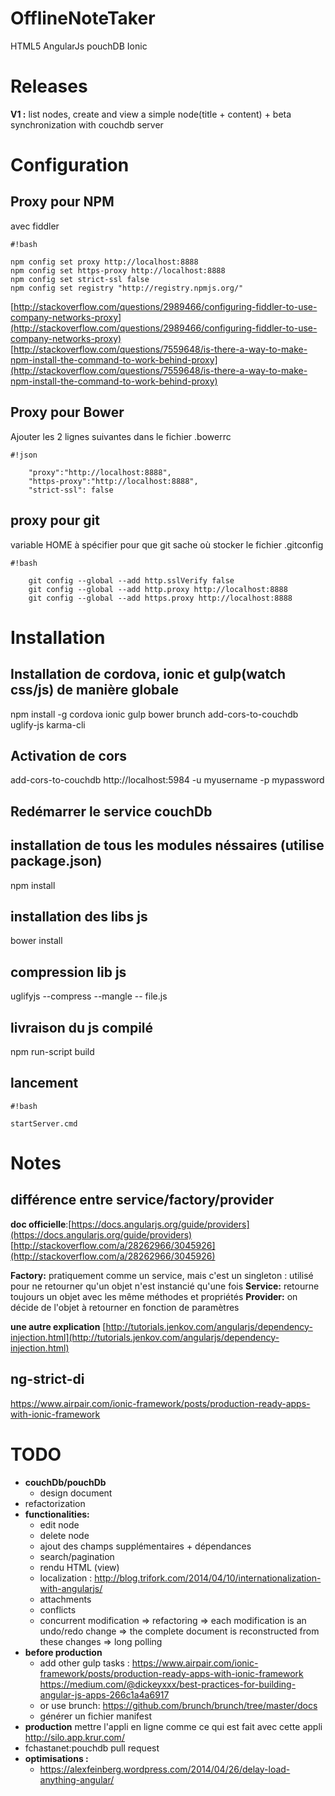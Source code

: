 # OfflineNoteTaker
HTML5 AngularJs pouchDB Ionic

# Releases #
**V1 :** list nodes, create and view a simple node(title + content) + beta synchronization with couchdb server

# Configuration #

## Proxy pour NPM ##
avec fiddler
```
#!bash

npm config set proxy http://localhost:8888
npm config set https-proxy http://localhost:8888
npm config set strict-ssl false
npm config set registry "http://registry.npmjs.org/"

```

[http://stackoverflow.com/questions/2989466/configuring-fiddler-to-use-company-networks-proxy](http://stackoverflow.com/questions/2989466/configuring-fiddler-to-use-company-networks-proxy)
[http://stackoverflow.com/questions/7559648/is-there-a-way-to-make-npm-install-the-command-to-work-behind-proxy](http://stackoverflow.com/questions/7559648/is-there-a-way-to-make-npm-install-the-command-to-work-behind-proxy) 

## Proxy pour Bower ##
Ajouter les 2 lignes suivantes dans le fichier .bowerrc
```
#!json

    "proxy":"http://localhost:8888",
    "https-proxy":"http://localhost:8888",
    "strict-ssl": false
```

## proxy pour git ##
variable HOME à spécifier pour que git sache où stocker le fichier .gitconfig
```
#!bash

    git config --global --add http.sslVerify false
    git config --global --add http.proxy http://localhost:8888
    git config --global --add https.proxy http://localhost:8888
```

# Installation #
## Installation de cordova, ionic et gulp(watch css/js) de manière globale ##
npm install -g cordova ionic gulp bower brunch add-cors-to-couchdb uglify-js karma-cli
 
## Activation de cors ##
add-cors-to-couchdb http://localhost:5984 -u myusername -p mypassword

## Redémarrer le service couchDb ##

## installation de tous les modules néssaires (utilise package.json) ##
npm install

## installation des libs js ##
bower install

## compression lib js ##
uglifyjs --compress --mangle -- file.js

## livraison du js compilé ##
npm run-script build

## lancement ##

```
#!bash

startServer.cmd
```

# Notes #
## différence entre service/factory/provider ##
**doc officielle**:[https://docs.angularjs.org/guide/providers](https://docs.angularjs.org/guide/providers)
[http://stackoverflow.com/a/28262966/3045926](http://stackoverflow.com/a/28262966/3045926)

**Factory:** pratiquement comme un service, mais c'est un singleton : utilisé pour ne retourner qu'un objet
	n'est instancié qu'une fois
**Service:** retourne toujours un objet avec les même méthodes et propriétés
**Provider:** on décide de l'objet à retourner en fonction de paramètres

**une autre explication**
[http://tutorials.jenkov.com/angularjs/dependency-injection.html](http://tutorials.jenkov.com/angularjs/dependency-injection.html)

## ng-strict-di ##
https://www.airpair.com/ionic-framework/posts/production-ready-apps-with-ionic-framework

<h1>TODO</h1>
<ul>
<li>
	<b>couchDb/pouchDb</b><br>
	<ul>
	<li>design document</li>
	</ul>
</li>
<li>refactorization</li>
<li>
	<b>functionalities:</b>
	<ul>
		<li>edit node</li>
		<li>delete node</li>
		<li>ajout des champs supplémentaires + dépendances</li>
		<li>search/pagination</li>
		<li>rendu HTML (view)</li>
		<li>localization : <a href="http://blog.trifork.com/2014/04/10/internationalization-with-angularjs/">http://blog.trifork.com/2014/04/10/internationalization-with-angularjs/</a></li>
		<li>attachments</li>
		<li>conflicts</li>
		<li>concurrent modification => refactoring => each modification is an undo/redo change => the complete document is reconstructed from these changes => long polling</li>
	</ul>
</li>
<li>
	<b>before production</b><br>
	<ul>
	<li>
		add other gulp tasks : 
		<a href="https://www.airpair.com/ionic-framework/posts/production-ready-apps-with-ionic-framework">https://www.airpair.com/ionic-framework/posts/production-ready-apps-with-ionic-framework</a><br>
		<a href="https://medium.com/@dickeyxxx/best-practices-for-building-angular-js-apps-266c1a4a6917">https://medium.com/@dickeyxxx/best-practices-for-building-angular-js-apps-266c1a4a6917</a>
	</li>
	<li>or use brunch:
		<a href="https://github.com/brunch/brunch/tree/master/docs">https://github.com/brunch/brunch/tree/master/docs</a>
	</li>
	<li>générer un fichier manifest</li>
	</ul>
</li>
<li>
	<b>production</b>
	mettre l'appli en ligne comme ce qui est fait avec cette appli <a href="http://silo.app.krur.com/">http://silo.app.krur.com/</a>
</li>

<li>fchastanet:pouchdb pull request</li>
<li>
	<b>optimisations : </b>
	<ul>
	<li><a href="https://alexfeinberg.wordpress.com/2014/04/26/delay-load-anything-angular/">https://alexfeinberg.wordpress.com/2014/04/26/delay-load-anything-angular/
	</a></li>
	</ul>
</li>
</ul>